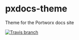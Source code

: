 # pxdocs-theme
Theme for the Portworx docs site

[![Travis branch](https://img.shields.io/travis/portworx/pxdocs-theme/master.svg)](https://travis-ci.org/portworx/pxdocs-theme)
